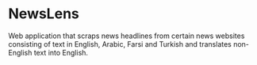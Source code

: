 # NewsLens
Web application that scraps news headlines from certain news websites consisting of text in English, Arabic, Farsi and Turkish and translates non-English text into English.

